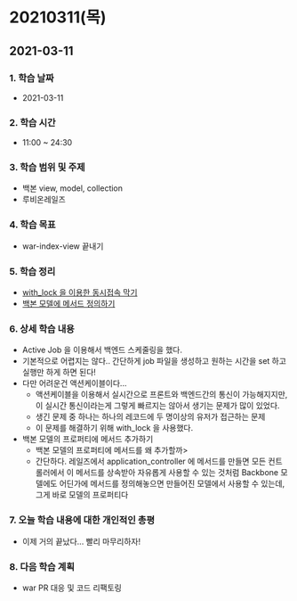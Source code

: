 # 20210311\(목\)

## 2021-03-11

### 1. 학습 날짜

* 2021-03-11

### 2. 학습 시간

* 11:00 ~ 24:30

### 3. 학습 범위 및 주제

* 백본 view, model, collection
* 루비온레일즈

### 4. 학습 목표

* war-index-view 끝내기

### 5. 학습 정리

* [with\_lock 을 이용한 동시접속 막기](https://simian114.gitbook.io/blog/undefined/rubyonrails/with_lock)
* [백본 모델에 메서드 정의하기](https://simian114.gitbook.io/blog/undefined/backbonejs/backbone-model)

### 6. 상세 학습 내용

* Active Job 을 이용해서 백엔드 스케줄링을 했다.
* 기본적으로 어렵지는 않다.. 간단하게 job 파일을 생성하고 원하는 시간을 set 하고 실행만 하게 하면 된다!
* 다만 어려운건 액션케이블이다...
  * 액션케이블을 이용해서 실시간으로 프론트와 백엔드간의 통신이 가능해지지만, 이 실시간 통신이라는게 그렇게 빠르지는 않아서 생기는 문제가 많이 있었다.
  * 생긴 문제 중 하나는 하나의 레코드에 두 명이상의 유저가 접근하는 문제
  * 이 문제를 해결하기 위해 with\_lock 을 사용했다.
* 백본 모델의 프로퍼티에 메서드 추가하기
  * 백본 모델의 프로퍼티에 메서드를 왜 추가할까&gt;
  * 간단하다. 레일즈에서 application\_controller 에 메서드를 만들면 모든 컨트롤러에서 이 메서드를 상속받아 자유롭게 사용할 수 있는 것처럼 Backbone 모델에도 어딘가에 메서드를 정의해놓으면 만들어진 모델에서 사용할 수 있는데, 그게 바로 모델의 프로퍼티다

### 7. 오늘 학습 내용에 대한 개인적인 총평

* 이제 거의 끝났다... 빨리 마무리하자!

### 8. 다음 학습 계획

* war PR 대응 및 코드 리팩토링

